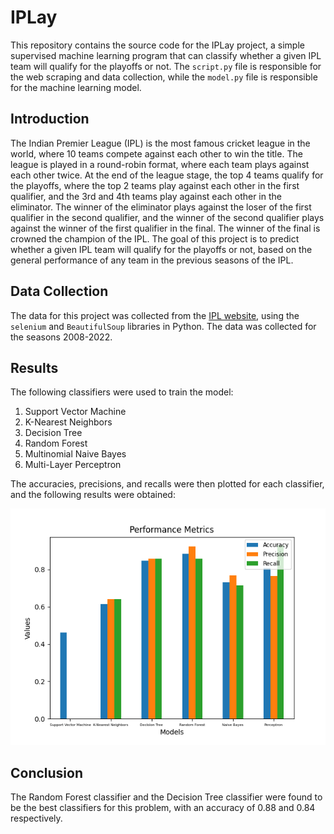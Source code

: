 # IPLay

This repository contains the source code for the IPLay project, a simple supervised machine learning program that can classify whether a given IPL team will qualify for the playoffs or not.
The `script.py` file is responsible for the web scraping and data collection, while the `model.py` file is responsible for the machine learning model.

## Introduction

The Indian Premier League (IPL) is the most famous cricket league in the world, where 10 teams compete against each other to win the title. The league is played in a round-robin format, where each team plays against each other twice. At the end of the league stage, the top 4 teams qualify for the playoffs, where the top 2 teams play against each other in the first qualifier, and the 3rd and 4th teams play against each other in the eliminator. The winner of the eliminator plays against the loser of the first qualifier in the second qualifier, and the winner of the second qualifier plays against the winner of the first qualifier in the final. The winner of the final is crowned the champion of the IPL.
The goal of this project is to predict whether a given IPL team will qualify for the playoffs or not, based on the general performance of any team in the previous seasons of the IPL.

## Data Collection

The data for this project was collected from the [IPL website](https://www.iplt20.com/), using the `selenium` and `BeautifulSoup` libraries in Python. The data was collected for the seasons 2008-2022.

## Results

The following classifiers were used to train the model:

1. Support Vector Machine
2. K-Nearest Neighbors
3. Decision Tree
4. Random Forest
5. Multinomial Naive Bayes
6. Multi-Layer Perceptron

The accuracies, precisions, and recalls were then plotted for each classifier, and the following results were obtained:

![Performance_Metrics](Images/Performance_Metrics.png)

## Conclusion

The Random Forest classifier and the Decision Tree classifier were found to be the best classifiers for this problem, with an accuracy of 0.88 and 0.84 respectively.